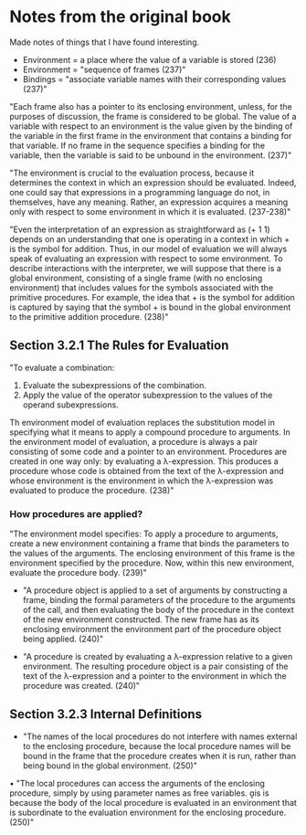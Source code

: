 # Notes from the original book

Made notes of things that I have found interesting.

* Environment = a place where the value of a variable is stored (236)
* Environment = "sequence of frames (237)"
* Bindings = "associate variable names with their corresponding values (237)"

"Each frame also has a pointer to its enclosing environment,
unless, for the purposes of discussion, the frame is considered to
be global. The value of a variable with respect to an environment is the
value given by the binding of the variable in the first frame in the environment
that contains a binding for that variable. If no frame in the
sequence specifies a binding for the variable, then the variable is said to
be unbound in the environment. (237)"

"The environment is crucial to the evaluation process, because it determines
the context in which an expression should be evaluated. Indeed,
one could say that expressions in a programming language do not, in themselves, have any meaning. 
Rather, an expression acquires a meaning only with respect to some environment in which it is evaluated. (237-238)"

"Even the interpretation of an expression as straightforward as (+ 1 1) 
depends on an understanding that one is operating in a context in
which + is the symbol for addition. Thus, in our model of evaluation we
will always speak of evaluating an expression with respect to some environment.
To describe interactions with the interpreter, we will suppose
that there is a global environment, consisting of a single frame (with no
enclosing environment) that includes values for the symbols associated
with the primitive procedures. For example, the idea that + is the symbol
for addition is captured by saying that the symbol + is bound in the
global environment to the primitive addition procedure. (238)"

## Section 3.2.1 The Rules for Evaluation

"To evaluate a combination:
1. Evaluate the subexpressions of the combination.
2. Apply the value of the operator subexpression to the values of the
operand subexpressions.

Th environment model of evaluation replaces the substitution model in
specifying what it means to apply a compound procedure to arguments.
In the environment model of evaluation, a procedure is always a pair
consisting of some code and a pointer to an environment. Procedures
are created in one way only: by evaluating a λ-expression. This produces
a procedure whose code is obtained from the text of the λ-expression
and whose environment is the environment in which the λ-expression
was evaluated to produce the procedure. (238)"

### How procedures are applied?

"The environment model specifies: To apply
a procedure to arguments, create a new environment containing a
frame that binds the parameters to the values of the arguments. The enclosing
environment of this frame is the environment specified by the procedure. 
Now, within this new environment, evaluate the procedure body. (239)"

* "A procedure object is applied to a set of arguments by constructing
a frame, binding the formal parameters of the procedure to the
arguments of the call, and then evaluating the body of the procedure
in the context of the new environment constructed. The new
frame has as its enclosing environment the environment part of
the procedure object being applied. (240)"

* "A procedure is created by evaluating a λ-expression relative to a
given environment. The resulting procedure object is a pair consisting
of the text of the λ-expression and a pointer to the environment
in which the procedure was created. (240)"

## Section 3.2.3 Internal Definitions

* "The names of the local procedures do not interfere with names
external to the enclosing procedure, because the local procedure
names will be bound in the frame that the procedure creates when
it is run, rather than being bound in the global environment. (250)"

• "The local procedures can access the arguments of the enclosing
procedure, simply by using parameter names as free variables.
is is because the body of the local procedure is evaluated in an
environment that is subordinate to the evaluation environment
for the enclosing procedure. (250)"
